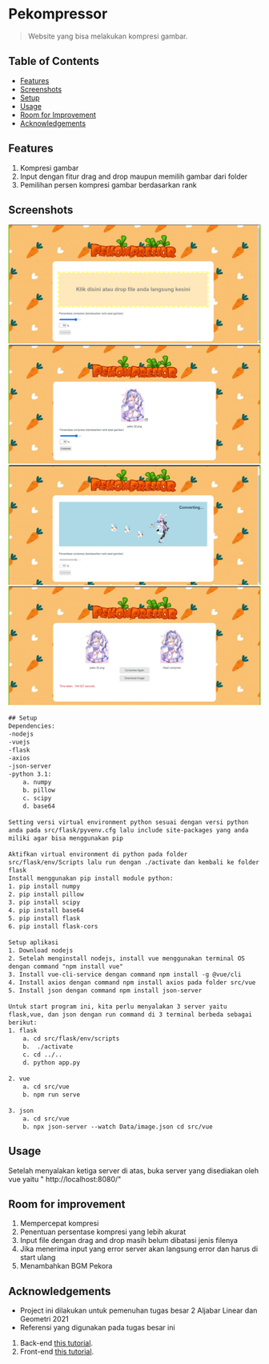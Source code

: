 # Pekompressor
> Website yang bisa melakukan kompresi gambar.

## Table of Contents
* [Features](#features)
* [Screenshots](#screenshots)
* [Setup](#setup)
* [Usage](#usage)
* [Room for Improvement](#room-for-improvement)
* [Acknowledgements](#acknowledgements)

## Features
1. Kompresi gambar
2. Input dengan fitur drag and drop maupun memilih gambar dari folder
3. Pemilihan persen kompresi gambar berdasarkan rank


## Screenshots
![Example screenshot](doc/image/page_1.jpg)
![Example screenshot](doc/image/page_2.jpg)
![Example screenshot](doc/image/page_3.jpg)
![Example screenshot](doc/image/page_4.jpg)
``` 
## Setup
Dependencies:  
-nodejs  
-vuejs  
-flask  
-axios  
-json-server  
-python 3.1:  
    a. numpy  
    b. pillow  
    c. scipy  
    d. base64  

Setting versi virtual environment python sesuai dengan versi python anda pada src/flask/pyvenv.cfg lalu include site-packages yang anda miliki agar bisa menggunakan pip

Aktifkan virtual environment di python pada folder src/flask/env/Scripts lalu run dengan ./activate dan kembali ke folder flask
Install menggunakan pip install module python:
1. pip install numpy
2. pip install pillow
3. pip install scipy
4. pip install base64
5. pip install flask
6. pip install flask-cors

Setup aplikasi
1. Download nodejs
2. Setelah menginstall nodejs, install vue menggunakan terminal OS dengan command "npm install vue"
3. Install vue-cli-service dengan command npm install -g @vue/cli
4. Install axios dengan command npm install axios pada folder src/vue
5. Install json dengan command npm install json-server

Untuk start program ini, kita perlu menyalakan 3 server yaitu flask,vue, dan json dengan run command di 3 terminal berbeda sebagai berikut:
1. flask  
    a. cd src/flask/env/scripts  
    b.  ./activate  
    c. cd ../..  
    d. python app.py  

2. vue  
    a. cd src/vue  
    b. npm run serve  

3. json  
    a. cd src/vue  
    b. npx json-server --watch Data/image.json cd src/vue  
```

## Usage
Setelah menyalakan ketiga server di atas, buka server yang disediakan oleh vue yaitu " http://localhost:8080/"

## Room for improvement
1. Mempercepat kompresi
2. Penentuan persentase kompresi yang lebih akurat
3. Input file dengan drag and drop masih belum dibatasi jenis filenya
4. Jika menerima input yang error server akan langsung error dan harus di start ulang
5. Menambahkan BGM Pekora

## Acknowledgements
- Project ini dilakukan untuk pemenuhan tugas besar 2 Aljabar Linear dan Geometri 2021
- Referensi yang digunakan pada tugas besar ini
1. Back-end
[this tutorial](https://testdriven.io/blog/developing-a-single-page-app-with-flask-and-vuejs/#bootstrap-setup).
2. Front-end
[this tutorial](https://www.udemy.com/course/build-web-apps-with-vuejs-firebase/).
